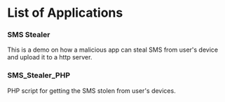# List of Applications 

### SMS Stealer 

This is a demo on how a malicious app can steal SMS from user's device and upload it to a http server. 

### SMS_Stealer_PHP

PHP script for getting the SMS stolen from user's devices.  
